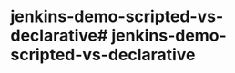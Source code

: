 # jenkins-demo-scripted-vs-declarative#   j e n k i n s - d e m o - s c r i p t e d - v s - d e c l a r a t i v e 
 
 